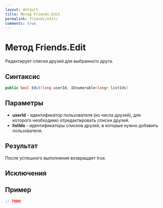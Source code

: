 ```yaml
---
layout: default
title: Метод Friends.Edit
permalink: friends/edit/
comments: true
---
```

# Метод Friends.Edit
Редактирует списки друзей для выбранного друга.

## Синтаксис
```csharp
public bool Edit(long userId, IEnumerable<long> listIds)
```

## Параметры
+ **userId** - идентификатор пользователя (из числа друзей), для которого необходимо отредактировать списки друзей.
+ **listIds** - идентификаторы списков друзей, в которые нужно добавить пользователя.

## Результат
После успешного выполнения возвращает true.

## Исключения

## Пример
```csharp
// TODO:
```
